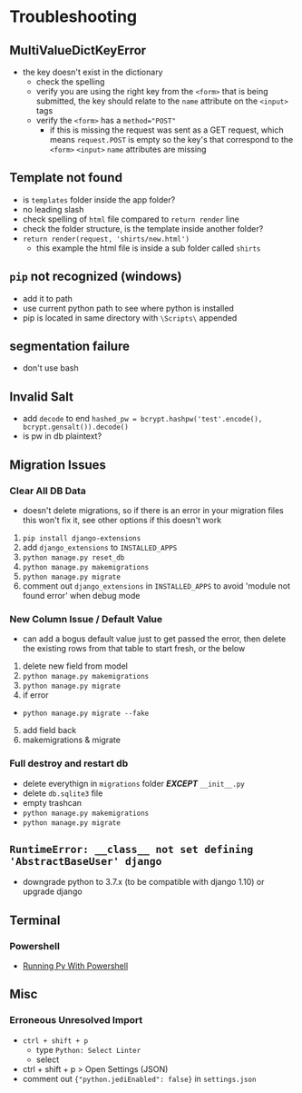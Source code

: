 # Troubleshooting

## MultiValueDictKeyError
- the key doesn't exist in the dictionary
  - check the spelling
  - verify you are using the right key from the `<form>` that is being submitted, the key should relate to the `name` attribute on the `<input>` tags
  - verify the `<form>` has a `method="POST"`
    - if this is missing the request was sent as a GET request, which means `request.POST` is empty so the key's that correspond to the `<form>` `<input>` `name` attributes are missing

## Template not found
- is `templates` folder inside the app folder?
- no leading slash
- check spelling of `html` file compared to `return render` line
- check the folder structure, is the template inside another folder?
- `return render(request, 'shirts/new.html')`
  - this example the html file is inside a sub folder called `shirts`

## `pip` not recognized (windows)
- add it to path
- use current python path to see where python is installed
- pip is located in same directory with `\Scripts\` appended

## segmentation failure
- don't use bash

## Invalid Salt
- add `decode` to end `hashed_pw = bcrypt.hashpw('test'.encode(), bcrypt.gensalt()).decode()`
- is pw in db plaintext?

## Migration Issues
### Clear All DB Data
- doesn't delete migrations, so if there is an error in your migration files this won't fix it, see other options if this doesn't work
1. `pip install django-extensions`
2. add `django_extensions` to `INSTALLED_APPS`
3. `python manage.py reset_db`
4. `python manage.py makemigrations`
5. `python manage.py migrate`
6. comment out `django_extensions` in `INSTALLED_APPS` to avoid 'module not found error' when debug mode

### New Column Issue / Default Value
- can add a bogus default value just to get passed the error, then delete the existing rows from that table to start fresh, or the below
1. delete new field from model
2. `python manage.py makemigrations`
3. `python manage.py migrate`
4. if error
  - `python manage.py migrate --fake`
5. add field back
6. makemigrations & migrate

### Full destroy and restart db
- delete everythign in `migrations` folder ***EXCEPT*** `__init__.py`
- delete `db.sqlite3` file
- empty trashcan
- `python manage.py makemigrations`
- `python manage.py migrate`

## `RuntimeError: __class__ not set defining 'AbstractBaseUser' django`
- downgrade python to 3.7.x (to be compatible with django 1.10) or upgrade django

## Terminal
### Powershell
- [Running Py With Powershell](https://www.windowscentral.com/how-create-and-run-your-first-powershell-script-file-windows-10#run_powershell_script_windows10)

## Misc
### Erroneous Unresolved Import
- `ctrl + shift + p`
  - type `Python: Select Linter`
  - select 
- ctrl + shift + p > Open Settings (JSON)
- comment out `{"python.jediEnabled": false}` in `settings.json`